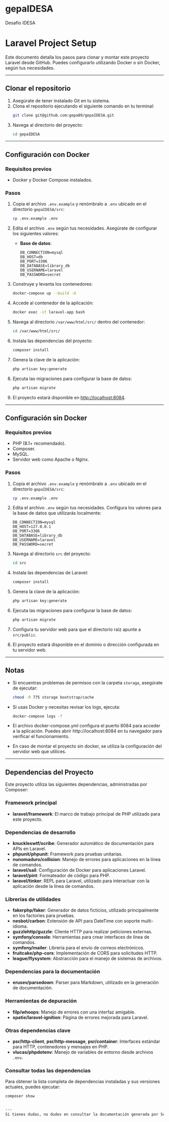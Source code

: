 # gepaIDESA
Desafio IDESA

# Laravel Project Setup

Este documento detalla los pasos para clonar y montar este proyecto Laravel desde GitHub. Puedes configurarlo utilizando Docker o sin Docker, según tus necesidades.

---

## Clonar el repositorio

1. Asegúrate de tener instalado Git en tu sistema.
2. Clona el repositorio ejecutando el siguiente comando en tu terminal:
   ```bash
   git clone git@github.com:gepa89/gepaIDESA.git
   ```
3. Navega al directorio del proyecto:
   ```bash
   cd gepaIDESA
   ```

---

## Configuración con Docker

### Requisitos previos

- Docker y Docker Compose instalados.

### Pasos

1. Copia el archivo `.env.example` y renómbralo a `.env` ubicado en el directorio `gepaIDESA/src`:
   ```bash
   cp .env.example .env
   ```

2. Edita el archivo `.env` según tus necesidades. Asegúrate de configurar los siguientes valores:
   - **Base de datos**:
     ```env
     DB_CONNECTION=mysql
     DB_HOST=db
     DB_PORT=3306
     DB_DATABASE=library_db
     DB_USERNAME=laravel
     DB_PASSWORD=secret
     ```

3. Construye y levanta los contenedores:
   ```bash
   docker-compose up --build -d
   ```

4. Accede al contenedor de la aplicación:
   ```bash
   docker exec -it laravel-app bash
   ```

5. Navega al directorio `/var/www/html/src/` dentro del contenedor:
   ```bash
   cd /var/www/html/src/
   ```

6. Instala las dependencias del proyecto:
   ```bash
   composer install
   ```

7. Genera la clave de la aplicación:
   ```bash
   php artisan key:generate
   ```

8. Ejecuta las migraciones para configurar la base de datos:
   ```bash
   php artisan migrate
   ```

9. El proyecto estará disponible en [http://localhost:8084](http://localhost:8084).

---

## Configuración sin Docker

### Requisitos previos

- PHP (8.1+ recomendado).
- Composer.
- MySQL.
- Servidor web como Apache o Nginx.

### Pasos

1. Copia el archivo `.env.example` y renómbralo a `.env` ubicado en el directorio `gepaIDESA/src`:
   ```bash
   cp .env.example .env
   ```

2. Edita el archivo `.env` según tus necesidades. Configura los valores para la base de datos que utilizarás localmente:
   ```env
   DB_CONNECTION=mysql
   DB_HOST=127.0.0.1
   DB_PORT=3306
   DB_DATABASE=library_db
   DB_USERNAME=laravel
   DB_PASSWORD=secret
   ```

3. Navega al directorio `src` del proyecto:
   ```bash
   cd src
   ```

4. Instala las dependencias de Laravel:
   ```bash
   composer install
   ```

5. Genera la clave de la aplicación:
   ```bash
   php artisan key:generate
   ```

6. Ejecuta las migraciones para configurar la base de datos:
   ```bash
   php artisan migrate
   ```

7. Configura tu servidor web para que el directorio raíz apunte a `src/public`.

8. El proyecto estará disponible en el dominio o dirección configurada en tu servidor web.

---

## Notas

- Si encuentras problemas de permisos con la carpeta `storage`, asegúrate de ejecutar:
  ```bash
  chmod -R 775 storage bootstrap/cache
  ```
- Si usas Docker y necesitas revisar los logs, ejecuta:
  ```bash
  docker-compose logs -f
  ```
- El archivo docker-compose.yml configura el puerto 8084 para acceder a la aplicación. Puedes abrir http://localhost:8084 en tu navegador para verificar el funcionamiento.
  
- En caso de montar el proyecto sin docker, se utiliza la configuración del servidor web que utilices.
  
---

## Dependencias del Proyecto

Este proyecto utiliza las siguientes dependencias, administradas por Composer:

### Framework principal
- **laravel/framework**: El marco de trabajo principal de PHP utilizado para este proyecto.

### Dependencias de desarrollo
- **knuckleswtf/scribe**: Generador automático de documentación para APIs en Laravel.
- **phpunit/phpunit**: Framework para pruebas unitarias.
- **nunomaduro/collision**: Manejo de errores para aplicaciones en la línea de comandos.
- **laravel/sail**: Configuración de Docker para aplicaciones Laravel.
- **laravel/pint**: Formateador de código para PHP.
- **laravel/tinker**: REPL para Laravel, utilizado para interactuar con la aplicación desde la línea de comandos.

### Librerías de utilidades
- **fakerphp/faker**: Generador de datos ficticios, utilizado principalmente en los factories para pruebas.
- **nesbot/carbon**: Extensión de API para DateTime con soporte multi-idioma.
- **guzzlehttp/guzzle**: Cliente HTTP para realizar peticiones externas.
- **symfony/console**: Herramientas para crear interfaces de línea de comandos.
- **symfony/mailer**: Librería para el envío de correos electrónicos.
- **fruitcake/php-cors**: Implementación de CORS para solicitudes HTTP.
- **league/flysystem**: Abstracción para el manejo de sistemas de archivos.

### Dependencias para la documentación
- **erusev/parsedown**: Parser para Markdown, utilizado en la generación de documentación.

### Herramientas de depuración
- **filp/whoops**: Manejo de errores con una interfaz amigable.
- **spatie/laravel-ignition**: Página de errores mejorada para Laravel.

### Otras dependencias clave
- **psr/http-client**, **psr/http-message**, **psr/container**: Interfaces estándar para HTTP, contenedores y mensajes en PHP.
- **vlucas/phpdotenv**: Manejo de variables de entorno desde archivos `.env`.

### Consultar todas las dependencias
Para obtener la lista completa de dependencias instaladas y sus versiones actuales, puedes ejecutar:
```bash
composer show


---
Si tienes dudas, no dudes en consultar la documentación generada por Scribe. Puedes acceder a ella localmente desde [http://localhost:8084/docs](http://localhost:8084/docs), dependiendo de tu instalación.
